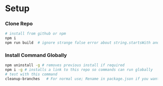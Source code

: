# Setup

### Clone Repo
```bash
# install from github or npm
npm i
npm run build  # ignore strange false error about string.startsWith and string.includes
```

### Install Command Globally
```bash
npm uninstall -g # removes previous install if required
npm i -g # installs a link to this repo so commands can run globally
# test with this command
cleanup-branches   # For normal use; Rename in package.json if you want.
```
